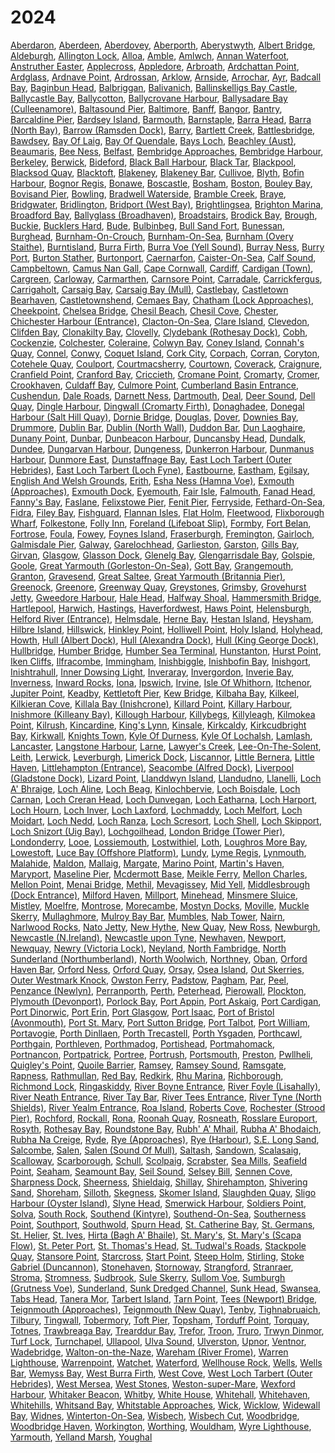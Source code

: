 # 2024
[Aberdaron](Aberdaron), [Aberdeen](Aberdeen), [Aberdovey](Aberdovey), [Aberporth](Aberporth), [Aberystwyth](Aberystwyth), [Albert Bridge](Albert-Bridge), [Aldeburgh](Aldeburgh), [Allington Lock](Allington-Lock), [Alloa](Alloa), [Amble](Amble), [Amlwch](Amlwch), [Annan Waterfoot](Annan-Waterfoot), [Anstruther Easter](Anstruther-Easter), [Applecross](Applecross), [Appledore](Appledore), [Arbroath](Arbroath), [Ardchattan Point](Ardchattan-Point), [Ardglass](Ardglass), [Ardnave Point](Ardnave-Point), [Ardrossan](Ardrossan), [Arklow](Arklow), [Arnside](Arnside), [Arrochar](Arrochar), [Ayr](Ayr), [Badcall Bay](Badcall-Bay), [Baginbun Head](Baginbun-Head), [Balbriggan](Balbriggan), [Balivanich](Balivanich), [Ballinskelligs Bay Castle](Ballinskelligs-Bay-Castle), [Ballycastle Bay](Ballycastle-Bay), [Ballycotton](Ballycotton), [Ballycrovane Harbour](Ballycrovane-Harbour), [Ballysadare Bay (Culleenamore)](Ballysadare-Bay-(Culleenamore)), [Baltasound Pier](Baltasound-Pier), [Baltimore](Baltimore), [Banff](Banff), [Bangor](Bangor), [Bantry](Bantry), [Barcaldine Pier](Barcaldine-Pier), [Bardsey Island](Bardsey-Island), [Barmouth](Barmouth), [Barnstaple](Barnstaple), [Barra Head](Barra-Head), [Barra (North Bay)](Barra-(North-Bay)), [Barrow (Ramsden Dock)](Barrow-(Ramsden-Dock)), [Barry](Barry), [Bartlett Creek](Bartlett-Creek), [Battlesbridge](Battlesbridge), [Bawdsey](Bawdsey), [Bay Of Laig](Bay-Of-Laig), [Bay Of Quendale](Bay-Of-Quendale), [Bays Loch](Bays-Loch), [Beachley (Aust)](Beachley-(Aust)), [Beaumaris](Beaumaris), [Bee Ness](Bee-Ness), [Belfast](Belfast), [Bembridge Approaches](Bembridge-Approaches), [Bembridge Harbour](Bembridge-Harbour), [Berkeley](Berkeley), [Berwick](Berwick), [Bideford](Bideford), [Black Ball Harbour](Black-Ball-Harbour), [Black Tar](Black-Tar), [Blackpool](Blackpool), [Blacksod Quay](Blacksod-Quay), [Blacktoft](Blacktoft), [Blakeney](Blakeney), [Blakeney Bar](Blakeney-Bar), [Cullivoe](Cullivoe), [Blyth](Blyth), [Bofin Harbour](Bofin-Harbour), [Bognor Regis](Bognor-Regis), [Bonawe](Bonawe), [Boscastle](Boscastle), [Bosham](Bosham), [Boston](Boston), [Bouley Bay](Bouley-Bay), [Bovisand Pier](Bovisand-Pier), [Bowling](Bowling), [Bradwell Waterside](Bradwell-Waterside), [Bramble Creek](Bramble-Creek), [Braye](Braye), [Bridgwater](Bridgwater), [Bridlington](Bridlington), [Bridport (West Bay)](Bridport-(West-Bay)), [Brightlingsea](Brightlingsea), [Brighton Marina](Brighton-Marina), [Broadford Bay](Broadford-Bay), [Ballyglass (Broadhaven)](Ballyglass-(Broadhaven)), [Broadstairs](Broadstairs), [Brodick Bay](Brodick-Bay), [Brough](Brough), [Buckie](Buckie), [Bucklers Hard](Bucklers-Hard), [Bude](Bude), [Bulbinbeg](Bulbinbeg), [Bull Sand Fort](Bull-Sand-Fort), [Bunessan](Bunessan), [Burghead](Burghead), [Burnham-On-Crouch](Burnham-On-Crouch), [Burnham-On-Sea](Burnham-On-Sea), [Burnham (Overy Staithe)](Burnham-(Overy-Staithe)), [Burntisland](Burntisland), [Burra Firth](Burra-Firth), [Burra Voe (Yell Sound)](Burra-Voe-(Yell-Sound)), [Burray Ness](Burray-Ness), [Burry Port](Burry-Port), [Burton Stather](Burton-Stather), [Burtonport](Burtonport), [Caernarfon](Caernarfon), [Caister-On-Sea](Caister-On-Sea), [Calf Sound](Calf-Sound), [Campbeltown](Campbeltown), [Camus Nan Gall](Camus-Nan-Gall), [Cape Cornwall](Cape-Cornwall), [Cardiff](Cardiff), [Cardigan (Town)](Cardigan-(Town)), [Cargreen](Cargreen), [Carloway](Carloway), [Carmarthen](Carmarthen), [Carnsore Point](Carnsore-Point), [Carradale](Carradale), [Carrickfergus](Carrickfergus), [Carrigaholt](Carrigaholt), [Carsaig Bay](Carsaig-Bay), [Carsaig Bay (Mull)](Carsaig-Bay-(Mull)), [Castlebay](Castlebay), [Castletown Bearhaven](Castletown-Bearhaven), [Castletownshend](Castletownshend), [Cemaes Bay](Cemaes-Bay), [Chatham (Lock Approaches)](Chatham-(Lock-Approaches)), [Cheekpoint](Cheekpoint), [Chelsea Bridge](Chelsea-Bridge), [Chesil Beach](Chesil-Beach), [Chesil Cove](Chesil-Cove), [Chester](Chester), [Chichester Harbour (Entrance)](Chichester-Harbour-(Entrance)), [Clacton-On-Sea](Clacton-On-Sea), [Clare Island](Clare-Island), [Clevedon](Clevedon), [Clifden Bay](Clifden-Bay), [Clonakilty Bay](Clonakilty-Bay), [Clovelly](Clovelly), [Clydebank (Rothesay Dock)](Clydebank-(Rothesay-Dock)), [Cobh](Cobh), [Cockenzie](Cockenzie), [Colchester](Colchester), [Coleraine](Coleraine), [Colwyn Bay](Colwyn-Bay), [Coney Island](Coney-Island), [Connah's Quay](Connah's-Quay), [Connel](Connel), [Conwy](Conwy), [Coquet Island](Coquet-Island), [Cork City](Cork-City), [Corpach](Corpach), [Corran](Corran), [Coryton](Coryton), [Cotehele Quay](Cotehele-Quay), [Coulport](Coulport), [Courtmacsherry](Courtmacsherry), [Courtown](Courtown), [Coverack](Coverack), [Craignure](Craignure), [Cranfield Point](Cranfield-Point), [Cranford Bay](Cranford-Bay), [Criccieth](Criccieth), [Cromane Point](Cromane-Point), [Cromarty](Cromarty), [Cromer](Cromer), [Crookhaven](Crookhaven), [Culdaff Bay](Culdaff-Bay), [Culmore Point](Culmore-Point), [Cumberland Basin Entrance](Cumberland-Basin-Entrance), [Cushendun](Cushendun), [Dale Roads](Dale-Roads), [Darnett Ness](Darnett-Ness), [Dartmouth](Dartmouth), [Deal](Deal), [Deer Sound](Deer-Sound), [Dell Quay](Dell-Quay), [Dingle Harbour](Dingle-Harbour), [Dingwall (Cromarty Firth)](Dingwall-(Cromarty-Firth)), [Donaghadee](Donaghadee), [Donegal Harbour (Salt Hill Quay)](Donegal-Harbour-(Salt-Hill-Quay)), [Dornie Bridge](Dornie-Bridge), [Douglas](Douglas), [Dover](Dover), [Downies Bay](Downies-Bay), [Drummore](Drummore), [Dublin Bar](Dublin-Bar), [Dublin (North Wall)](Dublin-(North-Wall)), [Duddon Bar](Duddon-Bar), [Dun Laoghaire](Dun-Laoghaire), [Dunany Point](Dunany-Point), [Dunbar](Dunbar), [Dunbeacon Harbour](Dunbeacon-Harbour), [Duncansby Head](Duncansby-Head), [Dundalk](Dundalk), [Dundee](Dundee), [Dungarvan Harbour](Dungarvan-Harbour), [Dungeness](Dungeness), [Dunkerron Harbour](Dunkerron-Harbour), [Dunmanus Harbour](Dunmanus-Harbour), [Dunmore East](Dunmore-East), [Dunstaffnage Bay](Dunstaffnage-Bay), [East Loch Tarbert (Outer Hebrides)](East-Loch-Tarbert-(Outer-Hebrides)), [East Loch Tarbert (Loch Fyne)](East-Loch-Tarbert-(Loch-Fyne)), [Eastbourne](Eastbourne), [Eastham](Eastham), [Egilsay](Egilsay), [English And Welsh Grounds](English-And-Welsh-Grounds), [Erith](Erith), [Esha Ness (Hamna Voe)](Esha-Ness-(Hamna-Voe)), [Exmouth (Approaches)](Exmouth-(Approaches)), [Exmouth Dock](Exmouth-Dock), [Eyemouth](Eyemouth), [Fair Isle](Fair-Isle), [Falmouth](Falmouth), [Fanad Head](Fanad-Head), [Fanny's Bay](Fanny's-Bay), [Faslane](Faslane), [Felixstowe Pier](Felixstowe-Pier), [Fenit Pier](Fenit-Pier), [Ferryside](Ferryside), [Fethard-On-Sea](Fethard-On-Sea), [Fidra](Fidra), [Filey Bay](Filey-Bay), [Fishguard](Fishguard), [Flannan Isles](Flannan-Isles), [Flat Holm](Flat-Holm), [Fleetwood](Fleetwood), [Flixborough Wharf](Flixborough-Wharf), [Folkestone](Folkestone), [Folly Inn](Folly-Inn), [Foreland (Lifeboat Slip)](Foreland-(Lifeboat-Slip)), [Formby](Formby), [Fort Belan](Fort-Belan), [Fortrose](Fortrose), [Foula](Foula), [Fowey](Fowey), [Foynes Island](Foynes-Island), [Fraserburgh](Fraserburgh), [Fremington](Fremington), [Gairloch](Gairloch), [Galmisdale Pier](Galmisdale-Pier), [Galway](Galway), [Garelochhead](Garelochhead), [Garlieston](Garlieston), [Garston](Garston), [Gills Bay](Gills-Bay), [Girvan](Girvan), [Glasgow](Glasgow), [Glasson Dock](Glasson-Dock), [Glenelg Bay](Glenelg-Bay), [Glengarrisdale Bay](Glengarrisdale-Bay), [Golspie](Golspie), [Goole](Goole), [Great Yarmouth (Gorleston-On-Sea)](Great-Yarmouth-(Gorleston-On-Sea)), [Gott Bay](Gott-Bay), [Grangemouth](Grangemouth), [Granton](Granton), [Gravesend](Gravesend), [Great Saltee](Great-Saltee), [Great Yarmouth (Britannia Pier)](Great-Yarmouth-(Britannia-Pier)), [Greenock](Greenock), [Greenore](Greenore), [Greenway Quay](Greenway-Quay), [Greystones](Greystones), [Grimsby](Grimsby), [Grovehurst Jetty](Grovehurst-Jetty), [Gweedore Harbour](Gweedore-Harbour), [Hale Head](Hale-Head), [Halfway Shoal](Halfway-Shoal), [Hammersmith Bridge](Hammersmith-Bridge), [Hartlepool](Hartlepool), [Harwich](Harwich), [Hastings](Hastings), [Haverfordwest](Haverfordwest), [Haws Point](Haws-Point), [Helensburgh](Helensburgh), [Helford River (Entrance)](Helford-River-(Entrance)), [Helmsdale](Helmsdale), [Herne Bay](Herne-Bay), [Hestan Island](Hestan-Island), [Heysham](Heysham), [Hilbre Island](Hilbre-Island), [Hillswick](Hillswick), [Hinkley Point](Hinkley-Point), [Holliwell Point](Holliwell-Point), [Holy Island](Holy-Island), [Holyhead](Holyhead), [Howth](Howth), [Hull (Albert Dock)](Hull-(Albert-Dock)), [Hull (Alexandra Dock)](Hull-(Alexandra-Dock)), [Hull (King George Dock)](Hull-(King-George-Dock)), [Hullbridge](Hullbridge), [Humber Bridge](Humber-Bridge), [Humber Sea Terminal](Humber-Sea-Terminal), [Hunstanton](Hunstanton), [Hurst Point](Hurst-Point), [Iken Cliffs](Iken-Cliffs), [Ilfracombe](Ilfracombe), [Immingham](Immingham), [Inishbiggle](Inishbiggle), [Inishbofin Bay](Inishbofin-Bay), [Inishgort](Inishgort), [Inishtrahull](Inishtrahull), [Inner Dowsing Light](Inner-Dowsing-Light), [Inveraray](Inveraray), [Invergordon](Invergordon), [Inverie Bay](Inverie-Bay), [Inverness](Inverness), [Inward Rocks](Inward-Rocks), [Iona](Iona), [Ipswich](Ipswich), [Irvine](Irvine), [Isle Of Whithorn](Isle-Of-Whithorn), [Itchenor](Itchenor), [Jupiter Point](Jupiter-Point), [Keadby](Keadby), [Kettletoft Pier](Kettletoft-Pier), [Kew Bridge](Kew-Bridge), [Kilbaha Bay](Kilbaha-Bay), [Kilkeel](Kilkeel), [Kilkieran Cove](Kilkieran-Cove), [Killala Bay (Inishcrone)](Killala-Bay-(Inishcrone)), [Killard Point](Killard-Point), [Killary Harbour](Killary-Harbour), [Inishmore (Killeany Bay)](Inishmore-(Killeany-Bay)), [Killough Harbour](Killough-Harbour), [Killybegs](Killybegs), [Killyleagh](Killyleagh), [Kilmokea Point](Kilmokea-Point), [Kilrush](Kilrush), [Kincardine](Kincardine), [King's Lynn](King's-Lynn), [Kinsale](Kinsale), [Kirkcaldy](Kirkcaldy), [Kirkcudbright Bay](Kirkcudbright-Bay), [Kirkwall](Kirkwall), [Knights Town](Knights-Town), [Kyle Of Durness](Kyle-Of-Durness), [Kyle Of Lochalsh](Kyle-Of-Lochalsh), [Lamlash](Lamlash), [Lancaster](Lancaster), [Langstone Harbour](Langstone-Harbour), [Larne](Larne), [Lawyer's Creek](Lawyer's-Creek), [Lee-On-The-Solent](Lee-On-The-Solent), [Leith](Leith), [Lerwick](Lerwick), [Leverburgh](Leverburgh), [Limerick Dock](Limerick-Dock), [Liscannor](Liscannor), [Little Bernera](Little-Bernera), [Little Haven](Little-Haven), [Littlehampton (Entrance)](Littlehampton-(Entrance)), [Seacombe (Alfred Dock)](Seacombe-(Alfred-Dock)), [Liverpool (Gladstone Dock)](Liverpool-(Gladstone-Dock)), [Lizard Point](Lizard-Point), [Llanddwyn Island](Llanddwyn-Island), [Llandudno](Llandudno), [Llanelli](Llanelli), [Loch A' Bhraige](Loch-A'-Bhraige), [Loch Aline](Loch-Aline), [Loch Beag](Loch-Beag), [Kinlochbervie](Kinlochbervie), [Loch Boisdale](Loch-Boisdale), [Loch Carnan](Loch-Carnan), [Loch Creran Head](Loch-Creran-Head), [Loch Dunvegan](Loch-Dunvegan), [Loch Eatharna](Loch-Eatharna), [Loch Harport](Loch-Harport), [Loch Hourn](Loch-Hourn), [Loch Inver](Loch-Inver), [Loch Laxford](Loch-Laxford), [Lochmaddy](Lochmaddy), [Loch Melfort](Loch-Melfort), [Loch Moidart](Loch-Moidart), [Loch Nedd](Loch-Nedd), [Loch Ranza](Loch-Ranza), [Loch Scresort](Loch-Scresort), [Loch Shell](Loch-Shell), [Loch Skipport](Loch-Skipport), [Loch Snizort (Uig Bay)](Loch-Snizort-(Uig-Bay)), [Lochgoilhead](Lochgoilhead), [London Bridge (Tower Pier)](London-Bridge-(Tower-Pier)), [Londonderry](Londonderry), [Looe](Looe), [Lossiemouth](Lossiemouth), [Lostwithiel](Lostwithiel), [Loth](Loth), [Loughros More Bay](Loughros-More-Bay), [Lowestoft](Lowestoft), [Luce Bay (Offshore Platform)](Luce-Bay-(Offshore-Platform)), [Lundy](Lundy), [Lyme Regis](Lyme-Regis), [Lynmouth](Lynmouth), [Malahide](Malahide), [Maldon](Maldon), [Mallaig](Mallaig), [Margate](Margate), [Marino Point](Marino-Point), [Martin's Haven](Martin's-Haven), [Maryport](Maryport), [Maseline Pier](Maseline-Pier), [Mcdermott Base](Mcdermott-Base), [Meikle Ferry](Meikle-Ferry), [Mellon Charles](Mellon-Charles), [Mellon Point](Mellon-Point), [Menai Bridge](Menai-Bridge), [Methil](Methil), [Mevagissey](Mevagissey), [Mid Yell](Mid-Yell), [Middlesbrough (Dock Entrance)](Middlesbrough-(Dock-Entrance)), [Milford Haven](Milford-Haven), [Millport](Millport), [Minehead](Minehead), [Minsmere Sluice](Minsmere-Sluice), [Mistley](Mistley), [Moelfre](Moelfre), [Montrose](Montrose), [Morecambe](Morecambe), [Mostyn Docks](Mostyn-Docks), [Moville](Moville), [Muckle Skerry](Muckle-Skerry), [Mullaghmore](Mullaghmore), [Mulroy Bay Bar](Mulroy-Bay-Bar), [Mumbles](Mumbles), [Nab Tower](Nab-Tower), [Nairn](Nairn), [Narlwood Rocks](Narlwood-Rocks), [Nato Jetty](Nato-Jetty), [New Hythe](New-Hythe), [New Quay](New-Quay), [New Ross](New-Ross), [Newburgh](Newburgh), [Newcastle (N.Ireland)](Newcastle-(N.Ireland)), [Newcastle upon Tyne](Newcastle-upon-Tyne), [Newhaven](Newhaven), [Newport](Newport), [Newquay](Newquay), [Newry (Victoria Lock)](Newry-(Victoria-Lock)), [Neyland](Neyland), [North Fambridge](North-Fambridge), [North Sunderland (Northumberland)](North-Sunderland-(Northumberland)), [North Woolwich](North-Woolwich), [Northney](Northney), [Oban](Oban), [Orford Haven Bar](Orford-Haven-Bar), [Orford Ness](Orford-Ness), [Orford Quay](Orford-Quay), [Orsay](Orsay), [Osea Island](Osea-Island), [Out Skerries](Out-Skerries), [Outer Westmark Knock](Outer-Westmark-Knock), [Owston Ferry](Owston-Ferry), [Padstow](Padstow), [Pagham](Pagham), [Par](Par), [Peel](Peel), [Penzance (Newlyn)](Penzance-(Newlyn)), [Perranporth](Perranporth), [Perth](Perth), [Peterhead](Peterhead), [Pierowall](Pierowall), [Plockton](Plockton), [Plymouth (Devonport)](Plymouth-(Devonport)), [Porlock Bay](Porlock-Bay), [Port Appin](Port-Appin), [Port Askaig](Port-Askaig), [Port Cardigan](Port-Cardigan), [Port Dinorwic](Port-Dinorwic), [Port Erin](Port-Erin), [Port Glasgow](Port-Glasgow), [Port Isaac](Port-Isaac), [Port of Bristol (Avonmouth)](Port-of-Bristol-(Avonmouth)), [Port St. Mary](Port-St.-Mary), [Port Sutton Bridge](Port-Sutton-Bridge), [Port Talbot](Port-Talbot), [Port William](Port-William), [Portavogie](Portavogie), [Porth Dinllaen](Porth-Dinllaen), [Porth Trecastell](Porth-Trecastell), [Porth Ysgaden](Porth-Ysgaden), [Porthcawl](Porthcawl), [Porthgain](Porthgain), [Porthleven](Porthleven), [Porthmadog](Porthmadog), [Portishead](Portishead), [Portmahomack](Portmahomack), [Portnancon](Portnancon), [Portpatrick](Portpatrick), [Portree](Portree), [Portrush](Portrush), [Portsmouth](Portsmouth), [Preston](Preston), [Pwllheli](Pwllheli), [Quigley's Point](Quigley's-Point), [Quoile Barrier](Quoile-Barrier), [Ramsey](Ramsey), [Ramsey Sound](Ramsey-Sound), [Ramsgate](Ramsgate), [Rapness](Rapness), [Rathmullan](Rathmullan), [Red Bay](Red-Bay), [Redkirk](Redkirk), [Rhu Marina](Rhu-Marina), [Richborough](Richborough), [Richmond Lock](Richmond-Lock), [Ringaskiddy](Ringaskiddy), [River Boyne Entrance](River-Boyne-Entrance), [River Foyle (Lisahally)](River-Foyle-(Lisahally)), [River Neath Entrance](River-Neath-Entrance), [River Tay Bar](River-Tay-Bar), [River Tees Entrance](River-Tees-Entrance), [River Tyne (North Shields)](River-Tyne-(North-Shields)), [River Yealm Entrance](River-Yealm-Entrance), [Roa Island](Roa-Island), [Roberts Cove](Roberts-Cove), [Rochester (Strood Pier)](Rochester-(Strood-Pier)), [Rochford](Rochford), [Rockall](Rockall), [Rona](Rona), [Roonah Quay](Roonah-Quay), [Rosneath](Rosneath), [Rosslare Europort](Rosslare-Europort), [Rosyth](Rosyth), [Rothesay Bay](Rothesay-Bay), [Roundstone Bay](Roundstone-Bay), [Rubh' A' Mhail](Rubh'-A'-Mhail), [Rubha A' Bhodaich](Rubha-A'-Bhodaich), [Rubha Na Creige](Rubha-Na-Creige), [Ryde](Ryde), [Rye (Approaches)](Rye-(Approaches)), [Rye (Harbour)](Rye-(Harbour)), [S.E. Long Sand](S.E.-Long-Sand), [Salcombe](Salcombe), [Salen](Salen), [Salen (Sound Of Mull)](Salen-(Sound-Of-Mull)), [Saltash](Saltash), [Sandown](Sandown), [Scalasaig](Scalasaig), [Scalloway](Scalloway), [Scarborough](Scarborough), [Schull](Schull), [Scolpaig](Scolpaig), [Scrabster](Scrabster), [Sea Mills](Sea-Mills), [Seafield Point](Seafield-Point), [Seaham](Seaham), [Seamount Bay](Seamount-Bay), [Seil Sound](Seil-Sound), [Selsey Bill](Selsey-Bill), [Sennen Cove](Sennen-Cove), [Sharpness Dock](Sharpness-Dock), [Sheerness](Sheerness), [Shieldaig](Shieldaig), [Shillay](Shillay), [Shirehampton](Shirehampton), [Shivering Sand](Shivering-Sand), [Shoreham](Shoreham), [Silloth](Silloth), [Skegness](Skegness), [Skomer Island](Skomer-Island), [Slaughden Quay](Slaughden-Quay), [Sligo Harbour (Oyster Island)](Sligo-Harbour-(Oyster-Island)), [Slyne Head](Slyne-Head), [Smerwick Harbour](Smerwick-Harbour), [Soldiers Point](Soldiers-Point), [Solva](Solva), [South Rock](South-Rock), [Southend (Kintyre)](Southend-(Kintyre)), [Southend-On-Sea](Southend-On-Sea), [Southerness Point](Southerness-Point), [Southport](Southport), [Southwold](Southwold), [Spurn Head](Spurn-Head), [St. Catherine Bay](St.-Catherine-Bay), [St. Germans](St.-Germans), [St. Helier](St.-Helier), [St. Ives](St.-Ives), [Hirta (Bagh A' Bhaile)](Hirta-(Bagh-A'-Bhaile)), [St. Mary's](St.-Mary's), [St. Mary's (Scapa Flow)](St.-Mary's-(Scapa-Flow)), [St. Peter Port](St.-Peter-Port), [St. Thomas's Head](St.-Thomas's-Head), [St. Tudwal's Roads](St.-Tudwal's-Roads), [Stackpole Quay](Stackpole-Quay), [Stansore Point](Stansore-Point), [Starcross](Starcross), [Start Point](Start-Point), [Steep Holm](Steep-Holm), [Stirling](Stirling), [Stoke Gabriel (Duncannon)](Stoke-Gabriel-(Duncannon)), [Stonehaven](Stonehaven), [Stornoway](Stornoway), [Strangford](Strangford), [Stranraer](Stranraer), [Stroma](Stroma), [Stromness](Stromness), [Sudbrook](Sudbrook), [Sule Skerry](Sule-Skerry), [Sullom Voe](Sullom-Voe), [Sumburgh (Grutness Voe)](Sumburgh-(Grutness-Voe)), [Sunderland](Sunderland), [Sunk Dredged Channel](Sunk-Dredged-Channel), [Sunk Head](Sunk-Head), [Swansea](Swansea), [Tabs Head](Tabs-Head), [Tanera Mor](Tanera-Mor), [Tarbert Island](Tarbert-Island), [Tarn Point](Tarn-Point), [Tees (Newport) Bridge](Tees-(Newport)-Bridge), [Teignmouth (Approaches)](Teignmouth-(Approaches)), [Teignmouth (New Quay)](Teignmouth-(New-Quay)), [Tenby](Tenby), [Tighnabruaich](Tighnabruaich), [Tilbury](Tilbury), [Tingwall](Tingwall), [Tobermory](Tobermory), [Toft Pier](Toft-Pier), [Topsham](Topsham), [Torduff Point](Torduff-Point), [Torquay](Torquay), [Totnes](Totnes), [Trawbreaga Bay](Trawbreaga-Bay), [Trearddur Bay](Trearddur-Bay), [Trefor](Trefor), [Troon](Troon), [Truro](Truro), [Trwyn Dinmor](Trwyn-Dinmor), [Turf Lock](Turf-Lock), [Turnchapel](Turnchapel), [Ullapool](Ullapool), [Ulva Sound](Ulva-Sound), [Ulverston](Ulverston), [Upnor](Upnor), [Ventnor](Ventnor), [Wadebridge](Wadebridge), [Walton-on-the-Naze](Walton-on-the-Naze), [Wareham (River Frome)](Wareham-(River-Frome)), [Warren Lighthouse](Warren-Lighthouse), [Warrenpoint](Warrenpoint), [Watchet](Watchet), [Waterford](Waterford), [Wellhouse Rock](Wellhouse-Rock), [Wells](Wells), [Wells Bar](Wells-Bar), [Wemyss Bay](Wemyss-Bay), [West Burra Firth](West-Burra-Firth), [West Cove](West-Cove), [West Loch Tarbert (Outer Hebrides)](West-Loch-Tarbert-(Outer-Hebrides)), [West Mersea](West-Mersea), [West Stones](West-Stones), [Weston-super-Mare](Weston-super-Mare), [Wexford Harbour](Wexford-Harbour), [Whitaker Beacon](Whitaker-Beacon), [Whitby](Whitby), [White House](White-House), [Whitehall](Whitehall), [Whitehaven](Whitehaven), [Whitehills](Whitehills), [Whitsand Bay](Whitsand-Bay), [Whitstable Approaches](Whitstable-Approaches), [Wick](Wick), [Wicklow](Wicklow), [Widewall Bay](Widewall-Bay), [Widnes](Widnes), [Winterton-On-Sea](Winterton-On-Sea), [Wisbech](Wisbech), [Wisbech Cut](Wisbech-Cut), [Woodbridge](Woodbridge), [Woodbridge Haven](Woodbridge-Haven), [Workington](Workington), [Worthing](Worthing), [Wouldham](Wouldham), [Wyre Lighthouse](Wyre-Lighthouse), [Yarmouth](Yarmouth), [Yelland Marsh](Yelland-Marsh), [Youghal](Youghal)
